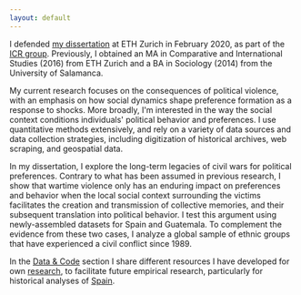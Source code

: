 ```yaml
---
layout: default
---
```


I defended [my dissertation](./dissertation.md) at ETH Zurich in February 2020, as part of the [ICR group](https://icr.ethz.ch/).
Previously, I obtained an MA in Comparative and International Studies (2016) from ETH Zurich and a BA in Sociology (2014) from the University of Salamanca.

My current research focuses on the consequences of political violence, with an emphasis on how social dynamics shape preference formation as a response to shocks. More broadly, I'm interested in the way the social context conditions individuals' political behavior and preferences. I use quantitative methods extensively, and rely on a variety of data sources and data collection strategies, including digitization of historical archives, web scraping, and geospatial data.

In my dissertation, I explore the long-term legacies of civil wars for political preferences. Contrary to what has been assumed in previous research, I show that wartime violence only has an enduring impact on preferences and behavior when the local social context surrounding the victims facilitates the creation and transmission of collective memories, and their subsequent translation into political behavior. I test this argument using newly-assembled datasets for Spain and Guatemala. To complement the evidence from these two cases, I analyze a global sample of ethnic groups that have experienced a civil conflict since 1989.

In the [Data & Code](./data.md) section I share different resources I have developed for own [research](./research.md), to facilitate future empirical research, particularly for historical analyses of [Spain](./data_spain.md).
